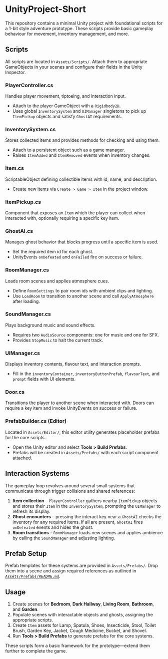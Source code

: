 # UnityProject-Short

This repository contains a minimal Unity project with foundational scripts for a 1-bit style adventure prototype. These scripts provide basic gameplay behaviour for movement, inventory management, and more.

## Scripts
All scripts are located in `Assets/Scripts/`. Attach them to appropriate GameObjects in your scenes and configure their fields in the Unity Inspector.

### PlayerController.cs
Handles player movement, tiptoeing, and interaction input.
- Attach to the player GameObject with a `Rigidbody2D`.
- Uses global `InventorySystem` and `UIManager` singletons to pick up `ItemPickup` objects and satisfy `GhostAI` requirements.

### InventorySystem.cs
Stores collected items and provides methods for checking and using them.
- Attach to a persistent object such as a game manager.
- Raises `ItemAdded` and `ItemRemoved` events when inventory changes.

### Item.cs
ScriptableObject defining collectible items with id, name, and description.
- Create new items via `Create > Game > Item` in the project window.

### ItemPickup.cs
Component that exposes an `Item` which the player can collect when interacted with, optionally requiring a specific key item.


### GhostAI.cs
Manages ghost behavior that blocks progress until a specific item is used.
- Set the required item id for each ghost.
- UnityEvents `onDefeated` and `onFailed` fire on success or failure.

### RoomManager.cs
Loads room scenes and applies atmosphere cues.
- Define `RoomSettings` to pair room ids with ambient clips and lighting.
- Use `LoadRoom` to transition to another scene and call `ApplyAtmosphere` after loading.

### SoundManager.cs
Plays background music and sound effects.
- Requires two `AudioSource` components: one for music and one for SFX.
- Provides `StopMusic` to halt the current track.

### UIManager.cs
Displays inventory contents, flavour text, and interaction prompts.
- Fill in the `inventoryContainer`, `inventoryButtonPrefab`, `flavourText`, and `prompt` fields with UI elements.

### Door.cs
Transitions the player to another scene when interacted with. Doors can require a key item and invoke UnityEvents on success or failure.


### PrefabBuilder.cs (Editor)
Located in `Assets/Editor/`, this editor utility generates placeholder prefabs for the core scripts.
- Open the Unity editor and select **Tools > Build Prefabs**.
- Prefabs will be created in `Assets/Prefabs/` with each script component attached.

## Interaction Systems
The gameplay loop revolves around several small systems that communicate through trigger collisions and shared references:

1. **Item collection** – `PlayerController` gathers nearby `ItemPickup` objects and stores their `Item` in the `InventorySystem`, prompting the `UIManager` to refresh its display.
2. **Ghost encounters** – pressing the interact key near a `GhostAI` checks the inventory for any required items. If all are present, `GhostAI` fires `onDefeated` events and hides the ghost.
3. **Room transitions** – `RoomManager` loads new scenes and applies ambience by calling the `SoundManager` and adjusting lighting.

## Prefab Setup
Prefab templates for these systems are provided in `Assets/Prefabs/`. Drop them into a scene and assign required references as outlined in [`Assets/Prefabs/README.md`](Assets/Prefabs/README.md).

## Usage
1. Create scenes for **Bedroom**, **Dark Hallway**, **Living Room**, **Bathroom**, and **Garden**.
2. Populate scenes with interactable objects and ghosts, assigning the appropriate scripts.
3. Create `Item` assets for Lamp, Spatula, Shoes, Insecticide, Stool, Toilet Brush, Garden Key, Jacket, Cough Medicine, Bucket, and Shovel.
4. Run **Tools > Build Prefabs** to generate prefabs for the core systems.

These scripts form a basic framework for the prototype—extend them further to complete the game.

